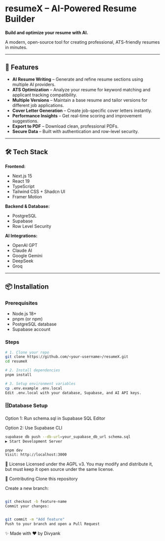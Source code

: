 # resumeX – AI-Powered Resume Builder

**Build and optimize your resume with AI.**

A modern, open-source tool for creating professional, ATS-friendly resumes in minutes.

---

## 🚀 Features

- **AI Resume Writing** – Generate and refine resume sections using multiple AI providers.
- **ATS Optimization** – Analyze your resume for keyword matching and applicant tracking compatibility.
- **Multiple Versions** – Maintain a base resume and tailor versions for different job applications.
- **Cover Letter Generation** – Create job-specific cover letters instantly.
- **Performance Insights** – Get real-time scoring and improvement suggestions.
- **Export to PDF** – Download clean, professional PDFs.
- **Secure Data** – Built with authentication and row-level security.

---

## 🛠 Tech Stack

**Frontend:**

- Next.js 15
- React 19
- TypeScript
- Tailwind CSS + Shadcn UI
- Framer Motion

**Backend & Database:**

- PostgreSQL
- Supabase
- Row Level Security

**AI Integrations:**

- OpenAI GPT
- Claude AI
- Google Gemini
- DeepSeek
- Groq

---

## 📦 Installation

### Prerequisites

- Node.js 18+
- pnpm (or npm)
- PostgreSQL database
- Supabase account

### Steps

```bash
# 1. Clone your repo
git clone https://github.com/<your-username>/resumeX.git
cd resumeX

# 2. Install dependencies
pnpm install

# 3. Setup environment variables
cp .env.example .env.local
Edit .env.local with your database, Supabase, and AI API keys.
```

### 🗄Database Setup

Option 1: Run schema.sql in Supabase SQL Editor

Option 2: Use Supabase CLI

```bash
supabase db push --db-url=your_supabase_db_url schema.sql
▶️ Start Development Server
```

```bash
pnpm dev
Visit: http://localhost:3000
```

📄 License
Licensed under the AGPL v3.
You may modify and distribute it, but must keep it open source under the same license.

🤝 Contributing
Clone this repository

Create a new branch:

```bash

git checkout -b feature-name
Commit your changes:

```

```bash

git commit -m "Add feature"
Push to your branch and open a Pull Request
```

✨ Made with ❤️ by Divyank
